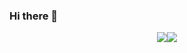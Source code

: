 ### Hi there 👋

<!--
**orwashams/orwashams** is a ✨ _special_ ✨ repository because its `README.md` (this file) appears on your GitHub profile.

Here are some ideas to get you started:

- 🔭 I’m currently working on ...
- 🌱 I’m currently learning ...
- 👯 I’m looking to collaborate on ...
- 🤔 I’m looking for help with ...
- 💬 Ask me about ...
- 📫 How to reach me: ...
- 😄 Pronouns: ...
- ⚡ Fun fact: ...
-->
<div align="center" style="display: flex; flex-direction: col; justify-content:center;">
 <img class="img" src="https://github-readme-stats.vercel.app/api?username=orwashams&show_icons=true&theme=radical" />
 <img class="img" src="https://github-readme-stats.vercel.app/api/top-langs/?username=orwashams&theme=radical&layout=compact" />
</div>
